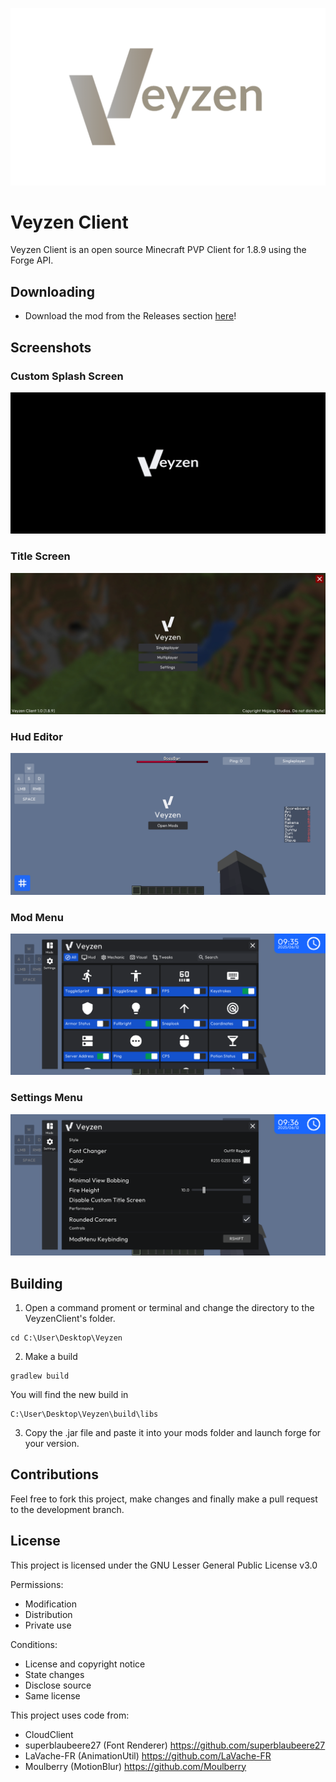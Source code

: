 ![Logo](/screenshots/Logo.png)

# Veyzen Client
Veyzen Client is an open source Minecraft PVP Client for 1.8.9 using the Forge API.

## Downloading
- Download the mod from the Releases section [here](https://github.com/Arctyll/Veyzen/releases)!

## Screenshots
### Custom Splash Screen
![CustomSplashScreen](/screenshots/CustomSplashScreen.png)

### Title Screen
![TitleScreen](/screenshots/TitleScreen.png)

### Hud Editor
![HudEditor](/screenshots/HudEditor.png)

### Mod Menu
![ModMenu](/screenshots/ModMenu.png)

### Settings Menu
![SettingsMenu](/screenshots/SettingsMenu.png)

## Building
1. Open a command proment or terminal and change the directory to the VeyzenClient's folder.
```
cd C:\User\Desktop\Veyzen
```
2. Make a build
```
gradlew build
```
You will find the new build in
```
C:\User\Desktop\Veyzen\build\libs
```
3. Copy the .jar file and paste it into your mods folder and launch forge for your version.

## Contributions
Feel free to fork this project, make changes and finally make a pull request to the development branch.

## License
This project is licensed under the GNU Lesser General Public License v3.0

Permissions:
- Modification 
- Distribution 
- Private use

Conditions:
- License and copyright notice
- State changes 
- Disclose source
- Same license 

This project uses code from:
- CloudClient
- superblaubeere27 (Font Renderer) https://github.com/superblaubeere27
- LaVache-FR (AnimationUtil) https://github.com/LaVache-FR
- Moulberry (MotionBlur) https://github.com/Moulberry
